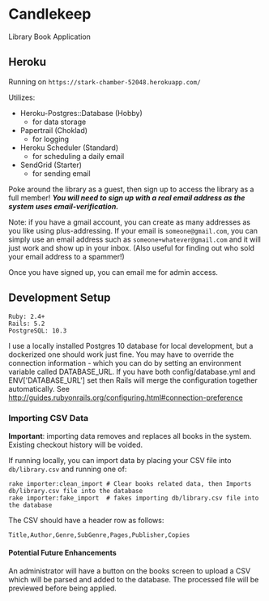 # Candlekeep

Library Book Application

## Heroku

Running on `https://stark-chamber-52048.herokuapp.com/`

Utilizes:

  - Heroku-Postgres::Database (Hobby)
    - for data storage
  - Papertrail (Choklad)
    - for logging
  - Heroku Scheduler (Standard)
    - for scheduling a daily email
  - SendGrid (Starter)
    - for sending email

Poke around the library as a guest, then sign up to access the library as a 
full member! **_You will need to sign up with a real email address as the system 
uses email-verification._** 

Note: if you have a gmail account, you can create as many addresses as you 
like using plus-addressing. If your email is `someone@gmail.com`, you can simply
use an email address such as  `someone+whatever@gmail.com` and it will just 
work and show up in your inbox. (Also useful for finding out who sold your 
email address to a spammer!)

Once you have signed up, you can email me for admin access.

## Development Setup

    Ruby: 2.4+
    Rails: 5.2
    PostgreSQL: 10.3

I use a locally installed Postgres 10 database for local development, but a dockerized one should work just fine. 
You may have to override the connection information - which you can do by setting an environment variable called DATABASE_URL. 
If you have both config/database.yml and ENV['DATABASE_URL'] set then Rails will merge the configuration together automatically.
See http://guides.rubyonrails.org/configuring.html#connection-preference

### Importing CSV Data

**Important**: importing data removes and replaces all books in the system.
Existing checkout history will be voided.

If running locally, you can import data by placing your CSV file into 
`db/library.csv` and running one of:

```
rake importer:clean_import # Clear books related data, then Imports db/library.csv file into the database
rake importer:fake_import  # fakes importing db/library.csv file into the database
```

The CSV should have a header row as follows:

```
Title,Author,Genre,SubGenre,Pages,Publisher,Copies
```

#### Potential Future Enhancements

An administrator will have a button on the books screen to upload a CSV 
which will be parsed and added to the database.
The processed file will be previewed before being applied.
